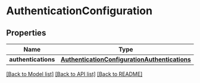 # AuthenticationConfiguration

## Properties
Name | Type | Description | Notes
------------ | ------------- | ------------- | -------------
**authentications** | [**AuthenticationConfigurationAuthentications**](AuthenticationConfigurationAuthentications.md) |  | [optional] 

[[Back to Model list]](../README.md#documentation-for-models) [[Back to API list]](../README.md#documentation-for-api-endpoints) [[Back to README]](../README.md)


